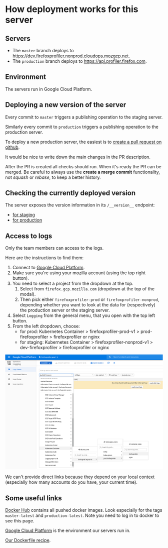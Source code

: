 # How deployment works for this server

## Servers

* The `master` branch deploys to https://dev.firefoxprofiler.nonprod.cloudops.mozgcp.net.
* The `production` branch deploys to https://api.profiler.firefox.com.

## Environment

The servers run in Google Cloud Platform.

## Deploying a new version of the server

Every commit to `master` triggers a publishing operation to the staging server.

Similarly every commit to `production` triggers a publishing operation to the
production server.

To deploy a new production server, the easiest is to [create a pull request on
github](https://github.com/firefox-devtools/profiler-server/compare/production...master?expand=1).

It would be nice to write down the main changes in the PR description.

After the PR is created all checks should run. When it's ready the PR can be
merged. Be careful to always use the **create a merge commit** functionality,
not *squash* or *rebase*, to keep a better history.

## Checking the currently deployed version

The server exposes the version information in its `/__version__` endpoint:
* [for staging](https://dev.firefoxprofiler.nonprod.cloudops.mozgcp.net/__version__)
* [for production](https://api.profiler.firefox.com/__version__)

## Access to logs

Only the team members can access to the logs.

Here are the instructions to find them:
1. Connect to [Google Cloud Platform](https://console.cloud.google.com/).
2. Make sure you're using your mozilla account (using the top right button).
3. You need to select a project from the dropdown at the top.
   1. Select from `firefox.gcp.mozilla.com` (dropdown at the top of the modal).
   2. Then pick either `firefoxprofiler-prod` or `firefoxprofiler-nonprod`,
      depending whether you want to look at the data for (respectively) the
      production server or the staging server.
4. Select `Logging` from the general menu, that you open with the top left
   button.
5. From the left dropdown, choose:
   * for prod: Kubernetes Container > firefoxprofiler-prod-v1 > prod-firefoxprofiler > firefoxprofiler or nginx
   * for staging: Kubernetes Container > firefoxprofiler-nonprod-v1 > dev-firefoxprofiler > firefoxprofiler or nginx

![Screenshot of how to find the logs in GCP](./images/finding-logs-in-gcp.png)

We can't provide direct links because they depend on your local context
(especially how many accounts do you have, your current time).

## Some useful links

[Docker Hub](https://hub.docker.com/repository/docker/mozilla/profiler-server/)
contains all pushed docker images. Look especially for the tags `master-latest`
and `production-latest`. Note you need to log in to docker to see this page.

[Google Cloud Platform](https://console.cloud.google.com/) is the environment
our servers run in.

[Our Dockerfile recipe](https://github.com/firefox-devtools/profiler-server/blob/master/Dockerfile).
